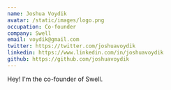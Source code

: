 ```yaml
---
name: Joshua Voydik
avatar: /static/images/logo.png
occupation: Co-founder
company: Swell
email: voydik@gmail.com
twitter: https://twitter.com/joshuavoydik
linkedin: https://www.linkedin.com/in/joshuavoydik
github: https://github.com/joshuavoydik
---
```


Hey! I'm the co-founder of Swell.

